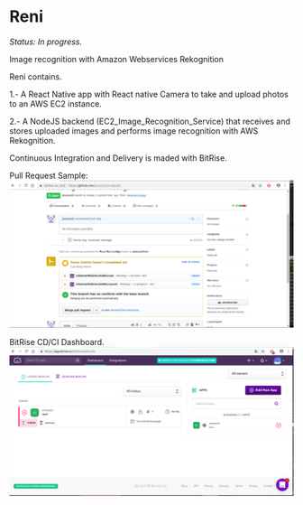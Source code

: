 # Reni
*Status: In progress.*

Image recognition with Amazon Webservices Rekognition


Reni contains.

1.- A React Native app with React native Camera to take and upload photos to an AWS EC2 instance. 

2.- A NodeJS backend (EC2_Image_Recognition_Service) that receives and stores uploaded images and performs image recognition with AWS Rekognition.

Continuous Integration and Delivery is maded with BitRise.

Pull Request Sample:
![alt text](https://github.com/jmunozti/reni/blob/master/doc/PR.png)

BitRise CD/CI Dashboard.
![alt text](https://github.com/jmunozti/reni/blob/master/doc/CI.png)


